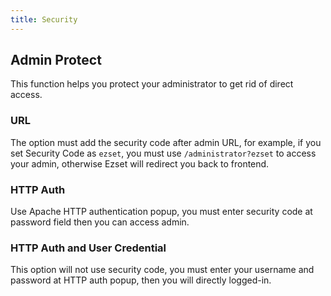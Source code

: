 ```yaml
---
title: Security
---
```


## Admin Protect

This function helps you protect your administrator to get rid of direct access.

### URL

The option must add the security code after admin URL, for example, if you set Security Code as `ezset`, you must use `/administrator?ezset` to access your admin, otherwise Ezset will redirect you back to frontend.



### HTTP Auth

Use Apache HTTP authentication popup, you must enter security code at password field then you can access admin.

### HTTP Auth and User Credential

This option will not use security code, you must enter your username and password at HTTP auth popup, then you will directly logged-in.